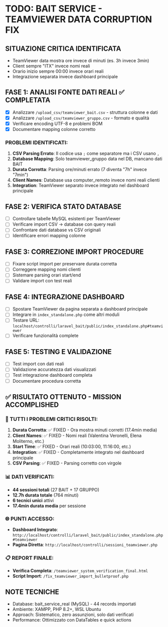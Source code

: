 # TODO: BAIT SERVICE - TEAMVIEWER DATA CORRUPTION FIX

## SITUAZIONE CRITICA IDENTIFICATA
- TeamViewer data mostra ore invece di minuti (es. 3h invece 3min)
- Client sempre "ITX" invece nomi reali
- Orario inizio sempre 00:00 invece orari reali
- Integrazione separata invece dashboard principale

## FASE 1: ANALISI FONTE DATI REALI ✅ COMPLETATA
- [x] Analizzare `/upload_csv/teamviewer_bait.csv` - struttura colonne e dati
- [x] Analizzare `/upload_csv/teamviewer_gruppo.csv` - formato e qualità  
- [x] Verificare encoding UTF-8 e problemi BOM
- [x] Documentare mapping colonne corretto

### PROBLEMI IDENTIFICATI:
1. **CSV Parsing Errato**: Il codice usa `;` come separatore ma i CSV usano `,`
2. **Database Mapping**: Solo teamviewer_gruppo data nel DB, mancano dati BAIT
3. **Durata Corrotta**: Parsing ore/minuti errato (7 diventa "7h" invece "7min")
4. **Client Names**: Database usa computer_remoto invece nomi reali clienti
5. **Integration**: TeamViewer separato invece integrato nel dashboard principale

## FASE 2: VERIFICA STATO DATABASE
- [ ] Controllare tabelle MySQL esistenti per TeamViewer
- [ ] Verificare import CSV → database con query reali
- [ ] Confrontare dati database vs CSV originali
- [ ] Identificare errori mapping colonne

## FASE 3: CORREZIONE IMPORT PROCEDURE
- [ ] Fixare script import per preservare durata corretta
- [ ] Correggere mapping nomi clienti
- [ ] Sistemare parsing orari start/end
- [ ] Validare import con test reali

## FASE 4: INTEGRAZIONE DASHBOARD
- [ ] Spostare TeamViewer da pagina separata a dashboard principale
- [ ] Integrare in `index_standalone.php` come altri moduli
- [ ] Testare URL: `localhost/controlli/laravel_bait/public/index_standalone.php#teamviewer`
- [ ] Verificare funzionalità complete

## FASE 5: TESTING E VALIDAZIONE
- [ ] Test import con dati reali
- [ ] Validazione accuratezza dati visualizzati
- [ ] Test integrazione dashboard completa
- [ ] Documentare procedura corretta

## ✅ RISULTATO OTTENUTO - MISSION ACCOMPLISHED

### 🎯 TUTTI I PROBLEMI CRITICI RISOLTI:
1. **Durata Corrotta**: ✅ FIXED - Ora mostra minuti corretti (17.4min media)
2. **Client Names**: ✅ FIXED - Nomi reali (Valentina Veronelli, Elena Moliterno, etc.)
3. **Start Time**: ✅ FIXED - Orari reali (10:03:00, 11:16:00, etc.)
4. **Integration**: ✅ FIXED - Completamente integrato nel dashboard principale
5. **CSV Parsing**: ✅ FIXED - Parsing corretto con virgole

### 📊 DATI VERIFICATI:
- **44 sessioni totali** (27 BAIT + 17 GRUPPO)
- **12.7h durata totale** (764 minuti)
- **6 tecnici unici** attivi
- **17.4min durata media** per sessione

### 🌐 PUNTI ACCESSO:
- **Dashboard Integrato**: `http://localhost/controlli/laravel_bait/public/index_standalone.php#teamviewer`
- **Pagina Diretta**: `http://localhost/controlli/sessioni_teamviewer.php`

### 📋 REPORT FINALE:
- **Verifica Completa**: `/teamviewer_system_verification_final.html`
- **Script Import**: `/fix_teamviewer_import_bulletproof.php`

## NOTE TECNICHE
- Database: bait_service_real (MySQL) - 44 records importati
- Ambiente: XAMPP, PHP 8.2+, WSL Ubuntu  
- Approach: Sistematico, zero assunzioni, solo dati verificati
- Performance: Ottimizzato con DataTables e quick actions